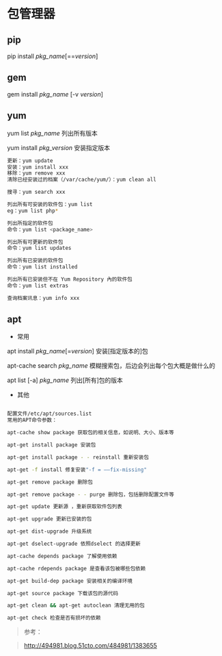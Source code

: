 # 包管理器


## pip

pip install *pkg_name*[==*version*]

## gem

gem install *pkg_name* [-v *version*]

## yum

yum list *pkg_name* 列出所有版本

yum install *pkg_version* 安装指定版本

```bash
更新：yum update
安装：yum install xxx
移除：yum remove xxx
清除已经安装过的档案（/var/cache/yum/）：yum clean all

搜寻：yum search xxx

列出所有可安装的软件包：yum list
eg：yum list php*

列出所指定的软件包 
命令：yum list <package_name>

列出所有可更新的软件包 
命令：yum list updates

列出所有已安装的软件包 
命令：yum list installed

列出所有已安装但不在 Yum Repository 內的软件包 
命令：yum list extras

查询档案讯息：yum info xxx
```

## apt

* 常用

apt install *pkg_name*[=*version*] 安装[指定版本的]包

apt-cache search *pkg_name* 模糊搜索包，后边会列出每个包大概是做什么的

apt list [-a] *pkg_name* 列出[所有]包的版本

* 其他

```bash

配置文件/etc/apt/sources.list 
常用的APT命令参数： 

apt-cache show package 获取包的相关信息，如说明、大小、版本等 

apt-get install package 安装包 

apt-get install package - - reinstall 重新安装包 

apt-get -f install 修复安装"-f = ——fix-missing" 

apt-get remove package 删除包 

apt-get remove package - - purge 删除包，包括删除配置文件等 

apt-get update 更新源 ，重新获取软件包列表

apt-get upgrade 更新已安装的包 

apt-get dist-upgrade 升级系统 

apt-get dselect-upgrade 依照dselect 的选择更新 

apt-cache depends package 了解使用依赖 

apt-cache rdepends package 是查看该包被哪些包依赖 

apt-get build-dep package 安装相关的编译环境 

apt-get source package 下载该包的源代码 

apt-get clean && apt-get autoclean 清理无用的包 

apt-get check 检查是否有损坏的依赖
```

> 参考：

> http://494981.blog.51cto.com/484981/1383655
